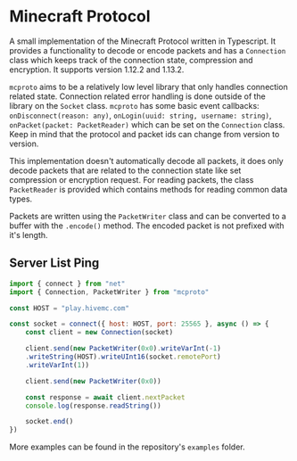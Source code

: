 # Minecraft Protocol

A small implementation of the Minecraft Protocol written in Typescript.
It provides a functionality to decode or encode packets and has a `Connection`
class which keeps track of the connection state, compression and encryption. It
supports version 1.12.2 and 1.13.2.

`mcproto` aims to be a relatively low level library that only handles connection
related state. Connection related error handling is done outside of the library on the
`Socket` class. `mcproto` has some basic event callbacks: `onDisconnect(reason: any)`,
`onLogin(uuid: string, username: string)`, `onPacket(packet: PacketReader)` which can
be set on the `Connection` class. Keep in mind that the protocol and packet ids
can change from version to version.

This implementation doesn't automatically decode all packets, it does only decode
packets that are related to the connection state like set compression
or encryption request. For reading packets, the class `PacketReader` is provided
which contains methods for reading common data types.

Packets are written using the `PacketWriter` class and can be converted to a buffer
with the `.encode()` method. The encoded packet is not prefixed with it's length.

## Server List Ping

```js
import { connect } from "net"
import { Connection, PacketWriter } from "mcproto"

const HOST = "play.hivemc.com"

const socket = connect({ host: HOST, port: 25565 }, async () => {
    const client = new Connection(socket)

    client.send(new PacketWriter(0x0).writeVarInt(-1)
    .writeString(HOST).writeUInt16(socket.remotePort)
    .writeVarInt(1))

    client.send(new PacketWriter(0x0))

    const response = await client.nextPacket
    console.log(response.readString())

    socket.end()
})
```

More examples can be found in the repository's `examples` folder.
